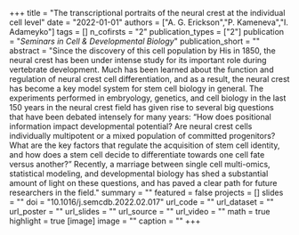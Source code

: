 +++
title = "The transcriptional portraits of the neural crest at the individual cell level"
date = "2022-01-01"
authors = ["A. G. Erickson","P. Kameneva","I. Adameyko"]
tags = []
n_cofirsts = "2"
publication_types = ["2"]
publication = "_Seminars in Cell & Developmental Biology_"
publication_short = ""
abstract = "Since the discovery of this cell population by His in 1850, the neural crest has been under intense study for its important role during vertebrate development. Much has been learned about the function and regulation of neural crest cell differentiation, and as a result, the neural crest has become a key model system for stem cell biology in general. The experiments performed in embryology, genetics, and cell biology in the last 150 years in the neural crest field has given rise to several big questions that have been debated intensely for many years: “How does positional information impact developmental potential? Are neural crest cells individually multipotent or a mixed population of committed progenitors? What are the key factors that regulate the acquisition of stem cell identity, and how does a stem cell decide to differentiate towards one cell fate versus another?” Recently, a marriage between single cell multi-omics, statistical modeling, and developmental biology has shed a substantial amount of light on these questions, and has paved a clear path for future researchers in the field."
summary = ""
featured = false
projects = []
slides = ""
doi = "10.1016/j.semcdb.2022.02.017"
url_code = ""
url_dataset = ""
url_poster = ""
url_slides = ""
url_source = ""
url_video = ""
math = true
highlight = true
[image]
image = ""
caption = ""
+++


